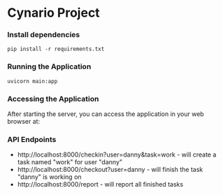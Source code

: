 # Cynario Project

### Install dependencies
`pip install -r requirements.txt`
### Running the Application
`uvicorn main:app`

### Accessing the Application
After starting the server, you can access the application in your web browser at:


### API Endpoints
* http://localhost:8000/checkin?user=danny&task=work - will create a task named "work" for user "danny"
* http://localhost:8000/checkout?user=danny - will finish the task "danny" is working on
* http://localhost:8000/report - will report all finished tasks

